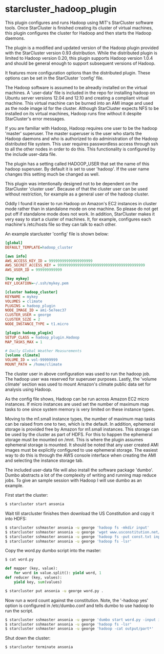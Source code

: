 starcluster_hadoop_plugin
=========================

This plugin configures and runs Hadoop using MIT's StarCluster software tools.  Once StarCluster is finished creating its cluster of virtual machines, this plugin configures the cluster for Hadoop and then starts the Hadoop daemons.

The plugin is a modified and updated version of the Hadoop plugin provided with the StarCluster version 0.93 distribution.  While the distributed plugin is limited to Hadoop version 0.20, this plugin supports Hadoop version 1.0.4 and should be general enough to support subsequent versions of Hadoop.

It features more configuration options than the distributed plugin. These options can be set in the StarCluster 'config' file.

The Hadoop software is assumed to be alreadly installed on the virtual machines.  A 'user-data' file is included in the repo for installing hadoop on Ubuntu server versions 12.04 and 12.10 and creating a compliant virtual machine.  This virtual machine can be burned into an AMI image and used as the node image id for the cluster.  Although StarCluster expects NFS to be installed on its virtual machines, Hadoop runs fine without it despite StarCluster's error messages.

If you are familiar with Hadoop, Hadoop requires one user to be the hadoop 'master' superuser.  The master superuser is the user who starts the Hadoop daemons and who is authorized to do administration of the Hadoop distributed file system.  This user requires passwordless access through ssh to all the other nodes in order to do this.  This functionality is configured by the include user-data file.  

The plugin has a setting called HADOOP_USER that set the name of this hadoop superuser.  By default it is set to user 'hadoop'.  If the user name changes this setting much be changed as well.

This plugin was intentionally designed not to be dependent on the StarCluster 'cluster user'.  Because of that the cluster user can be used without restriction, for example as a general user of the hadoop cluster.

Oddly I found it easier to run Hadoop on Amazon's EC2 instances in cluster mode rather than in standalone mode on one machine. So please do not get put off if standalone mode does not work.   In addition, StarCluster makes it very easy to start a cluster of machines.  It, for example, configures each machine's /etc/hosts file so they can talk to each other.

An example starcluster 'config' file is shown below:

```ini
[global]
DEFAULT_TEMPLATE=hadoop_cluster

[aws info]
AWS_ACCESS_KEY_ID = 99999999999999999999
AWS_SECRET_ACCESS_KEY = 9999999999999999999999999999999999999999
AWS_USER_ID = 999999999999

[key mykey]
KEY_LOCATION=~/.ssh/mykey.pem

[cluster hadoop_cluster]
KEYNAME = mykey
VOLUMES = climate
PLUGINS = hadoop_plugin
NODE_IMAGE_ID = ami-5e7eec37
CLUSTER_USER = george
CLUSTER_SIZE = 2
NODE_INSTANCE_TYPE = t1.micro

[plugin hadoop_plugin]
SETUP_CLASS = hadoop_plugin.Hadoop
MAP_TASKS_MAX = 1

# Daily Global Weather Measurements
[volume climate]
VOLUME_ID = vol-99999999
MOUNT_PATH = /home/climate
```

The cluster user in above configuration was used to run the hadoop job.  The hadoop user was reserved for superuser purposes.  Lastly, the 'volume climate' section was used to mount Amazon's climate public data set for analysis using Hadoop.

As the config file shows, Hadoop can be run across Amazon EC2 micro instances.  If micro instances are used set the number of maximum map tasks to one since system memory is very limited on these instance types.

Moving to the m1.small instance types, the number of maximum map tasks can be raised from one to two, which is the default.  In addition, ephemeral storage is provided free by Amazon for m1.small instances.  This storage can be used by the cluster as part of HDFS.  For this to happen the ephemeral storage must be mounted on /mnt.  This is where the plugin assumes ephemeral storage is mounted.  It should be noted that any user created AMI images must be explicitly configured to use ephemeral storage.  The easiest way to do this is through the AWS console interface when creating the AMI and selecting the instance storage tab.

The included user-data file will also install the software package 'dumbo'.   Dumbo abstracts a lot of the complexity of writing and running map reduce jobs.  To give an sample session with Hadoop I will use dumbo as an example.

First start the cluster:

```bash
$ starcluster start ansonia
```

Wait till starcluster finishes then download the US Constitution and copy it into HDFS:

```bash
$ starcluster sshmaster ansonia -u george 'hadoop fs -mkdir input'
$ starcluster sshmaster ansonia -u george 'wget www.usconstitution.net/const.txt'
$ starcluster sshmaster ansonia -u george 'hadoop fs -put const.txt input'
$ starcluster sshmaster ansonia -u george 'hadoop fs -lsr'
```

Copy the word.py dumbo script into the master:

```bash
$ cat word.py
```

```python
def mapper (key, value):
    for word in value.split(): yield word, 1
def reducer (key, values):
    yield key, sum(values)
```

```bash
$ starcluster put ansonia -u george word.py .
```

Now run a word count against the constitution.  Note, the '-hadoop yes' option is configured in /etc/dumbo.conf and tells dumbo to use hadoop to run the script.

```bash
$ starcluster sshmaster ansonia -u george 'dumbo start word.py -input input -output output -hadoop yes'
$ starcluster sshmaster ansonia -u george 'hadoop fs -lsr'
$ starcluster sshmaster ansonia -u george 'hadoop -cat output/part*'
```

Shut down the cluster:

```bash
$ starcluster terminate ansonia
```




